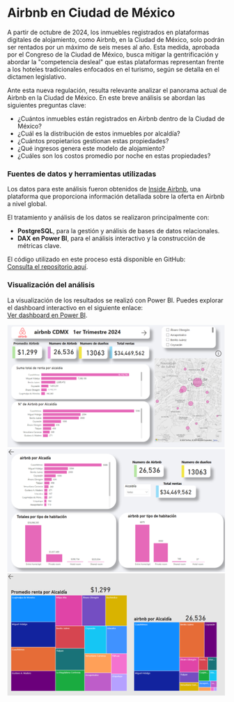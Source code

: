 # **Airbnb en Ciudad de México**  

A partir de octubre de 2024, los inmuebles registrados en plataformas digitales de alojamiento, como Airbnb, en la Ciudad de México, solo podrán ser rentados por un máximo de seis meses al año. Esta medida, aprobada por el Congreso de la Ciudad de México, busca mitigar la gentrificación y abordar la "competencia desleal" que estas plataformas representan frente a los hoteles tradicionales enfocados en el turismo, según se detalla en el dictamen legislativo.  

Ante esta nueva regulación, resulta relevante analizar el panorama actual de Airbnb en la Ciudad de México. En este breve análisis se abordan las siguientes preguntas clave:  

- ¿Cuántos inmuebles están registrados en Airbnb dentro de la Ciudad de México?  
- ¿Cuál es la distribución de estos inmuebles por alcaldía?  
- ¿Cuántos propietarios gestionan estas propiedades?  
- ¿Qué ingresos genera este modelo de alojamiento?  
- ¿Cuáles son los costos promedio por noche en estas propiedades?  

### **Fuentes de datos y herramientas utilizadas**  

Los datos para este análisis fueron obtenidos de [Inside Airbnb](https://insideairbnb.com/get-the-data/), una plataforma que proporciona información detallada sobre la oferta en Airbnb a nivel global.  

El tratamiento y análisis de los datos se realizaron principalmente con:  
- **PostgreSQL**, para la gestión y análisis de bases de datos relacionales.  
- **DAX en Power BI**, para el análisis interactivo y la construcción de métricas clave.  

El código utilizado en este proceso está disponible en GitHub:  
[Consulta el repositorio aquí](https://github.com/Floki-Dreamer/Airbnb_M-xico/blob/main/airbnb_cdmx.sql).  

### **Visualización del análisis**  

La visualización de los resultados se realizó con Power BI. Puedes explorar el dashboard interactivo en el siguiente enlace:  
[Ver dashboard en Power BI](https://app.powerbi.com/view?r=eyJrIjoiYzZjYTQ5MTctMjJlZC00NGYyLTk2Y2QtZGUyYzU4NDUyNDVhIiwidCI6IjY2NWYxNmFlLWVmN2ItNDUwNS04NjdkLTgyMzNkYjVhZWVhZiJ9).  

<img src="Airbnb1.png" alt="Dashboard de Airbnb" width="500"/>
<img src="Airbnb2.png" alt="Dashboard de Airbnb" width="500"/>
<img src="Airbnb3.png" alt="Dashboard de Airbnb" width="500"/>

